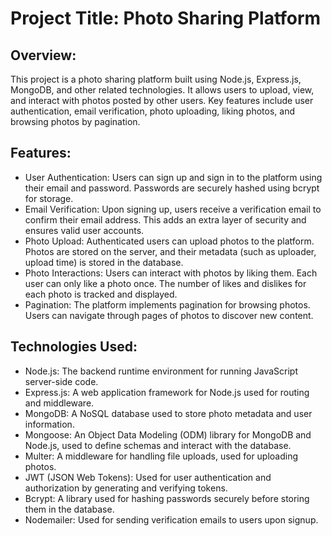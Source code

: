 # Project Title: Photo Sharing Platform
## Overview:

This project is a photo sharing platform built using Node.js, Express.js, MongoDB, and other related technologies. It allows users to upload, view, and interact with photos posted by other users. Key features include user authentication, email verification, photo uploading, liking photos, and browsing photos by pagination.

## Features:

- User Authentication: Users can sign up and sign in to the platform using their email and password. Passwords are securely hashed using bcrypt for storage.
- Email Verification: Upon signing up, users receive a verification email to confirm their email address. This adds an extra layer of security and ensures valid user accounts.
- Photo Upload: Authenticated users can upload photos to the platform. Photos are stored on the server, and their metadata (such as uploader, upload time) is stored in the database.
- Photo Interactions: Users can interact with photos by liking them. Each user can only like a photo once. The number of likes and dislikes for each photo is tracked and displayed.
- Pagination: The platform implements pagination for browsing photos. Users can navigate through pages of photos to discover new content.

## Technologies Used:

- Node.js: The backend runtime environment for running JavaScript server-side code.
- Express.js: A web application framework for Node.js used for routing and middleware.
- MongoDB: A NoSQL database used to store photo metadata and user information.
- Mongoose: An Object Data Modeling (ODM) library for MongoDB and Node.js, used to define schemas and interact with the database.
- Multer: A middleware for handling file uploads, used for uploading photos.
- JWT (JSON Web Tokens): Used for user authentication and authorization by generating and verifying tokens.
- Bcrypt: A library used for hashing passwords securely before storing them in the database.
- Nodemailer: Used for sending verification emails to users upon signup.
